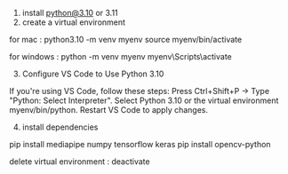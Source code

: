 1. install python@3.10 or 3.11
2. create a virtual environment 

for mac : python3.10 -m venv myenv
          source myenv/bin/activate


for windows : python -m venv myenv
            myenv\Scripts\activate


3. Configure VS Code to Use Python 3.10

If you're using VS Code, follow these steps:
Press Ctrl+Shift+P → Type "Python: Select Interpreter".
Select Python 3.10 or the virtual environment myenv/bin/python.
Restart VS Code to apply changes.



4. install dependencies 

pip install mediapipe numpy tensorflow keras 
pip install opencv-python










delete virtual environment : deactivate




